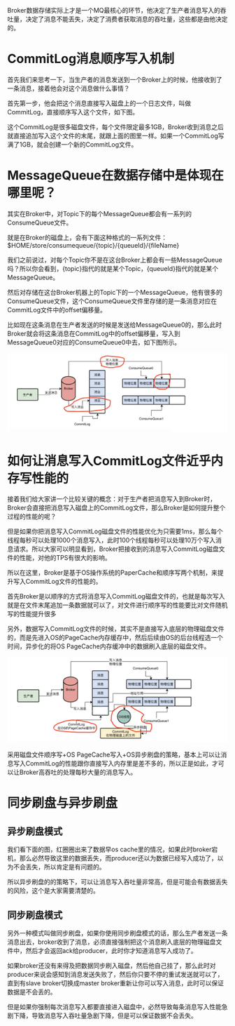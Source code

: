 

Broker数据存储实际上才是一个MQ最核心的环节，他决定了生产者消息写入的吞吐量，决定了消息不能丢失，决定了消费者获取消息的吞吐量，这些都是由他决定的。

# CommitLog消息顺序写入机制
首先我们来思考一下，当生产者的消息发送到一个Broker上的时候，他接收到了一条消息，接着他会对这个消息做什么事情？

首先第一步，他会把这个消息直接写入磁盘上的一个日志文件，叫做CommitLog，直接顺序写入这个文件，如下图。

这个CommitLog是很多磁盘文件，每个文件限定最多1GB，Broker收到消息之后就直接追加写入这个文件的末尾，就跟上面的图里一样。如果一个CommitLog写满了1GB，就会创建一个新的CommitLog文件。

# MessageQueue在数据存储中是体现在哪里呢？

其实在Broker中，对Topic下的每个MessageQueue都会有一系列的ConsumeQueue文件。

就是在Broker的磁盘上，会有下面这种格式的一系列文件：
$HOME/store/consumequeue/{topic}/{queueId}/{fileName}

我们之前说过，对每个Topic你不是在这台Broker上都会有一些MessageQueue吗？所以你会看到，{topic}指代的就是某个Topic，{queueId}指代的就是某个MessageQueue。

然后对存储在这台Broker机器上的Topic下的一个MessageQueue，他有很多的ConsumeQueue文件，这个ConsumeQueue文件里存储的是一条消息对应在CommitLog文件中的offset偏移量。

比如现在这条消息在生产者发送的时候是发送给MessageQueue0的，那么此时Broker就会将这条消息在CommitLog中的offset偏移量，写入到MessageQueue0对应的ConsumeQueue0中去，如下图所示。

![](MessageQueue.png)

# 如何让消息写入CommitLog文件近乎内存写性能的

接着我们给大家讲一个比较关键的概念：对于生产者把消息写入到Broker时，Broker会直接把消息写入磁盘上的CommitLog文件，那么Broker是如何提升整个过程的性能的呢？

但是如果你把消息写入CommitLog磁盘文件的性能优化为只需要1ms，那么每个线程每秒可以处理1000个消息写入，此时100个线程每秒可以处理10万个写入消息请求。所以大家可以明显看到，Broker把接收到的消息写入CommitLog磁盘文件的性能，对他的TPS有很大的影响。

所以在这里，Broker是基于OS操作系统的PaperCache和顺序写两个机制，来提升写入CommitLog文件的性能的。

首先Broker是以顺序的方式将消息写入CommitLog磁盘文件的，也就是每次写入就是在文件末尾追加一条数据就可以了，对文件进行顺序写的性能要比对文件随机写的性能提升很多

另外，数据写入CommitLog文件的时候，其实不是直接写入底层的物理磁盘文件的，而是先进入OS的PageCache内存缓存中，然后后续由OS的后台线程选一个时间，异步化的将OS PageCache内存缓冲中的数据刷入底层的磁盘文件。

![](CommitLog顺序写.png)

采用磁盘文件顺序写+OS PageCache写入+OS异步刷盘的策略，基本上可以让消息写入CommitLog的性能跟你直接写入内存里是差不多的，所以正是如此，才可以让Broker高吞吐的处理每秒大量的消息写入。

# 同步刷盘与异步刷盘

## 异步刷盘模式
我们看下面的图，红圈圈出来了数据早os cache里的情况，如果此时broker宕机，那么必然导致这里的数据丢失，而producer还以为数据已经写入成功了，以为不会丢失，所以肯定是有问题的。

所以异步刷盘的的策略下，可以让消息写入吞吐量非常高，但是可能会有数据丢失的风险，这个是大家需要清楚的。

## 同步刷盘模式

另外一种模式叫做同步刷盘，如果你使用同步刷盘模式的话，那么生产者发送一条消息出去，broker收到了消息，必须直接强制把这个消息刷入底层的物理磁盘文件中，然后才会返回ack给producer，此时你才知道消息写入成功了。

如果broker还没有来得及把数据同步刷入磁盘，然后他自己挂了，那么此时对producer来说会感知到消息发送失败了，然后你只要不停的重试发送就可以了，直到有slave broker切换成master broker重新让你可以写入消息，此时可以保证数据是不会丢的。

但是如果你强制每次消息写入都要直接进入磁盘中，必然导致每条消息写入性能急剧下降，导致消息写入吞吐量急剧下降，但是可以保证数据不会丢失。
